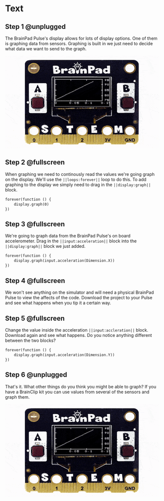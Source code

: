 # Text

## Step 1 @unplugged

The BrainPad Pulse's display allows for lots of display options. One of them is graphing data from sensors. Graphing is built in we just need to decide what data we want to send to the graph. 

![BrainPad Display Graph](docs/static/images/graph.gif)


## Step 2 @fullscreen

When graphing we need to continously read the values we're going graph on the display. We'll use the ``||loops:forever||`` loop to do this. To add graphing to the display we simply need to drag in the ``||display:graph||`` block. 

```blocks
forever(function () {
    display.graph(0)
})
```

## Step 3 @fullscreen

We're going to graph data from the BrainPad Pulse's on board accelerometer. Drag in the ``||input:acceleration||`` block into the ``||display:graph||`` block we just added.

```blocks
forever(function () {
    display.graph(input.acceleration(Dimension.X))
})
```
## Step 4 @fullscreen

We won't see anything on the simulator and will need a physical BrainPad Pulse to view the affects of the code. Download the project to your Pulse and see what happens when you tip it a certain way.   

## Step 5 @fullscreen

Change the value inside the acceleration ``||input:accleration||`` block. Download again and see what happens. Do you notice anything different between the two blocks?

```blocks
forever(function () {
    display.graph(input.acceleration(Dimension.Y))
})
```

## Step 6 @unplugged

That's it. What other things do you think you might be able to graph? If you have a BrainClip kit you can use values from several of the sensors and graph them. 

![BrainPad Display Graph](docs/static/images/graph.gif)
